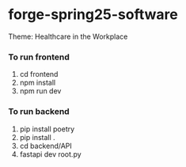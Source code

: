 # forge-spring25-software
Theme: Healthcare in the Workplace

### To run frontend
1. cd frontend
2. npm install
3. npm run dev


### To run backend
1. pip install poetry
2. pip install .
3. cd backend/API
4. fastapi dev root.py